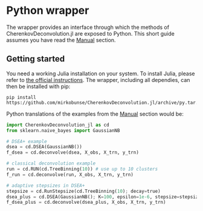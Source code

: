 # Python wrapper

The wrapper provides an interface through which the methods of CherenkovDeconvolution.jl are exposed to Python. This short guide assumes you have read the [Manual](@ref) section.


## Getting started

You need a working Julia installation on your system. To install Julia, please refer to [the official instructions](https://julialang.org/downloads/platform/#linux_and_freebsd). The wrapper, including all dependies, can then be installed with pip:

```
pip install https://github.com/mirkobunse/CherenkovDeconvolution.jl/archive/py.tar.gz
```

Python translations of the examples from the [Manual](@ref) section would be:

```python
import CherenkovDeconvolution_jl as cd
from sklearn.naive_bayes import GaussianNB

# DSEA+ example
dsea = cd.DSEA(GaussianNB())
f_dsea = cd.deconvolve(dsea, X_obs, X_trn, y_trn)

# classical deconvolution example
run = cd.RUN(cd.TreeBinning(10)) # use up to 10 clusters
f_run = cd.deconvolve(run, X_obs, X_trn, y_trn)

# adaptive stepsizes in DSEA+
stepsize = cd.RunStepsize(cd.TreeBinning(10); decay=true)
dsea_plus = cd.DSEA(GaussianNB(); K=100, epsilon=1e-6, stepsize=stepsize)
f_dsea_plus = cd.deconvolve(dsea_plus, X_obs, X_trn, y_trn)
```
